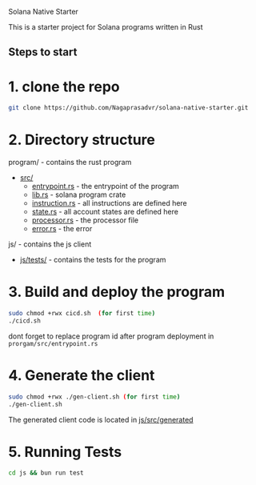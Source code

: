 Solana Native Starter

This is a starter project for Solana programs written in Rust

## Steps to start

# 1. clone the repo

```bash
git clone https://github.com/Nagaprasadvr/solana-native-starter.git
```

# 2. Directory structure

program/ - contains the rust program

- [src/](program/src/)
  - [entrypoint.rs](program/src/entrypoint.rs) - the entrypoint of the program
  - [lib.rs](program/src/lib.rs) - solana program crate
  - [instruction.rs](program/src/instruction.rs) - all instructions are defined here
  - [state.rs](program/src/state.rs) - all account states are defined here
  - [processor.rs](program/src/processor.rs) - the processor file
  - [error.rs](program/src/error.rs) - the error

js/ - contains the js client

- [js/tests/](js/tests/) - contains the tests for the program

# 3. Build and deploy the program

```bash
sudo chmod +rwx cicd.sh  (for first time)
./cicd.sh
```

dont forget to replace program id after program deployment in `prorgam/src/entrypoint.rs`

# 4. Generate the client

```bash
sudo chmod +rwx ./gen-client.sh (for first time)
./gen-client.sh

```

The generated client code is located in
[js/src/generated](js/src/generated/)

# 5. Running Tests

```bash
cd js && bun run test

```

